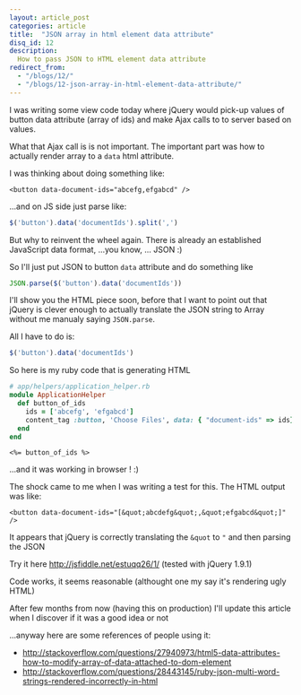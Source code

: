 ```yaml
---
layout: article_post
categories: article
title:  "JSON array in html element data attribute"
disq_id: 12
description:
  How to pass JSON to HTML element data attribute
redirect_from:
  - "/blogs/12/"
  - "/blogs/12-json-array-in-html-element-data-attribute/"
---
```


I was writing some view code today where jQuery would pick-up
values of button data attribute (array of ids) and make Ajax
calls to to server based on values.

What that Ajax call is is not important. The important part was
how to actually render array to a `data` html attribute.

I was thinking about doing something like:

```markup
<button data-document-ids="abcefg,efgabcd" />
```

...and on JS side just parse like:

```javascript
$('button').data('documentIds').split(',')
```

But why to reinvent the wheel again. There is already an established
JavaScript data format, ...you know, ... JSON :)

So I'll just put JSON to button `data` attribute and do something like


```javascript
JSON.parse($('button').data('documentIds'))
```

I'll show you the HTML piece soon, before that I want to point out
that jQuery is clever enough to actually translate the JSON string to
Array without me manualy saying `JSON.parse`.

All I have to do is:

```javascript
$('button').data('documentIds')
```

So here is my ruby code  that is generating HTML

```ruby
# app/helpers/application_helper.rb
module ApplicationHelper
  def button_of_ids
    ids = ['abcefg', 'efgabcd']
    content_tag :button, 'Choose Files', data: { "document-ids" => ids}
  end
end
```

```markup
<%= button_of_ids %>
```

...and it was working in browser ! :)

The shock came to me when I was writing a test for this. The HTML output
was like:

```markup
<button data-document-ids="[&quot;abcdefg&quot;,&quot;efgabcd&quot;]" />
```

It appears that jQuery is correctly translating the `&quot` to `"` and then
parsing the JSON

Try it here <http://jsfiddle.net/estuqq26/1/>  (tested with jQuery 1.9.1)

Code works, it seems reasonable (althought one my say it's rendering ugly HTML)

After few months from now (having this on production) I'll update this article
when I discover if it was a good idea or not

...anyway here are some references of people using it:

* <http://stackoverflow.com/questions/27940973/html5-data-attributes-how-to-modify-array-of-data-attached-to-dom-element>
* <http://stackoverflow.com/questions/28443145/ruby-json-multi-word-strings-rendered-incorrectly-in-html>

